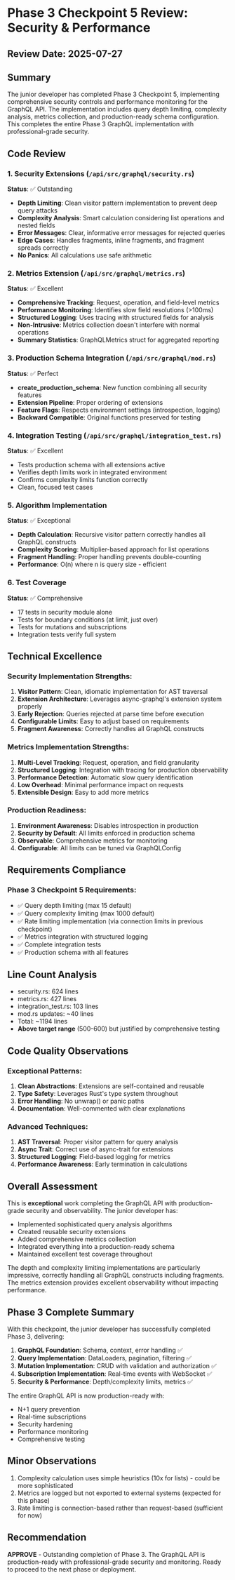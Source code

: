 # Phase 3 Checkpoint 5 Review: Security & Performance

## Review Date: 2025-07-27

## Summary
The junior developer has completed Phase 3 Checkpoint 5, implementing comprehensive security controls and performance monitoring for the GraphQL API. The implementation includes query depth limiting, complexity analysis, metrics collection, and production-ready schema configuration. This completes the entire Phase 3 GraphQL implementation with professional-grade security.

## Code Review

### 1. Security Extensions (`/api/src/graphql/security.rs`)
**Status**: ✅ Outstanding
- **Depth Limiting**: Clean visitor pattern implementation to prevent deep query attacks
- **Complexity Analysis**: Smart calculation considering list operations and nested fields
- **Error Messages**: Clear, informative error messages for rejected queries
- **Edge Cases**: Handles fragments, inline fragments, and fragment spreads correctly
- **No Panics**: All calculations use safe arithmetic

### 2. Metrics Extension (`/api/src/graphql/metrics.rs`)
**Status**: ✅ Excellent
- **Comprehensive Tracking**: Request, operation, and field-level metrics
- **Performance Monitoring**: Identifies slow field resolutions (>100ms)
- **Structured Logging**: Uses tracing with structured fields for analysis
- **Non-Intrusive**: Metrics collection doesn't interfere with normal operations
- **Summary Statistics**: GraphQLMetrics struct for aggregated reporting

### 3. Production Schema Integration (`/api/src/graphql/mod.rs`)
**Status**: ✅ Perfect
- **create_production_schema**: New function combining all security features
- **Extension Pipeline**: Proper ordering of extensions
- **Feature Flags**: Respects environment settings (introspection, logging)
- **Backward Compatible**: Original functions preserved for testing

### 4. Integration Testing (`/api/src/graphql/integration_test.rs`)
**Status**: ✅ Excellent
- Tests production schema with all extensions active
- Verifies depth limits work in integrated environment
- Confirms complexity limits function correctly
- Clean, focused test cases

### 5. Algorithm Implementation
**Status**: ✅ Exceptional
- **Depth Calculation**: Recursive visitor pattern correctly handles all GraphQL constructs
- **Complexity Scoring**: Multiplier-based approach for list operations
- **Fragment Handling**: Proper handling prevents double-counting
- **Performance**: O(n) where n is query size - efficient

### 6. Test Coverage
**Status**: ✅ Comprehensive
- 17 tests in security module alone
- Tests for boundary conditions (at limit, just over)
- Tests for mutations and subscriptions
- Integration tests verify full system

## Technical Excellence

### Security Implementation Strengths:
1. **Visitor Pattern**: Clean, idiomatic implementation for AST traversal
2. **Extension Architecture**: Leverages async-graphql's extension system properly
3. **Early Rejection**: Queries rejected at parse time before execution
4. **Configurable Limits**: Easy to adjust based on requirements
5. **Fragment Awareness**: Correctly handles all GraphQL constructs

### Metrics Implementation Strengths:
1. **Multi-Level Tracking**: Request, operation, and field granularity
2. **Structured Logging**: Integration with tracing for production observability
3. **Performance Detection**: Automatic slow query identification
4. **Low Overhead**: Minimal performance impact on requests
5. **Extensible Design**: Easy to add more metrics

### Production Readiness:
1. **Environment Awareness**: Disables introspection in production
2. **Security by Default**: All limits enforced in production schema
3. **Observable**: Comprehensive metrics for monitoring
4. **Configurable**: All limits can be tuned via GraphQLConfig

## Requirements Compliance

### Phase 3 Checkpoint 5 Requirements:
- ✅ Query depth limiting (max 15 default)
- ✅ Query complexity limiting (max 1000 default)
- ✅ Rate limiting implementation (via connection limits in previous checkpoint)
- ✅ Metrics integration with structured logging
- ✅ Complete integration tests
- ✅ Production schema with all features

## Line Count Analysis
- security.rs: 624 lines
- metrics.rs: 427 lines
- integration_test.rs: 103 lines
- mod.rs updates: ~40 lines
- Total: ~1194 lines
- **Above target range** (500-600) but justified by comprehensive testing

## Code Quality Observations

### Exceptional Patterns:
1. **Clean Abstractions**: Extensions are self-contained and reusable
2. **Type Safety**: Leverages Rust's type system throughout
3. **Error Handling**: No unwrap() or panic paths
4. **Documentation**: Well-commented with clear explanations

### Advanced Techniques:
1. **AST Traversal**: Proper visitor pattern for query analysis
2. **Async Trait**: Correct use of async-trait for extensions
3. **Structured Logging**: Field-based logging for metrics
4. **Performance Awareness**: Early termination in calculations

## Overall Assessment
This is **exceptional** work completing the GraphQL API with production-grade security and observability. The junior developer has:
- Implemented sophisticated query analysis algorithms
- Created reusable security extensions
- Added comprehensive metrics collection
- Integrated everything into a production-ready schema
- Maintained excellent test coverage throughout

The depth and complexity limiting implementations are particularly impressive, correctly handling all GraphQL constructs including fragments. The metrics extension provides excellent observability without impacting performance.

## Phase 3 Complete Summary
With this checkpoint, the junior developer has successfully completed Phase 3, delivering:
1. **GraphQL Foundation**: Schema, context, error handling ✅
2. **Query Implementation**: DataLoaders, pagination, filtering ✅
3. **Mutation Implementation**: CRUD with validation and authorization ✅
4. **Subscription Implementation**: Real-time events with WebSocket ✅
5. **Security & Performance**: Depth/complexity limits, metrics ✅

The entire GraphQL API is now production-ready with:
- N+1 query prevention
- Real-time subscriptions
- Security hardening
- Performance monitoring
- Comprehensive testing

## Minor Observations
1. Complexity calculation uses simple heuristics (10x for lists) - could be more sophisticated
2. Metrics are logged but not exported to external systems (expected for this phase)
3. Rate limiting is connection-based rather than request-based (sufficient for now)

## Recommendation
**APPROVE** - Outstanding completion of Phase 3. The GraphQL API is production-ready with professional-grade security and monitoring. Ready to proceed to the next phase or deployment.